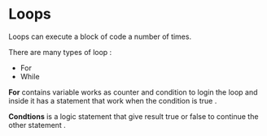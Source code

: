# Loops
Loops can execute a block of code a number of times.
 
 There are many types of loop :
 * For 
 * While 
  
**For** contains variable works as counter and condition to login the loop and inside it has a statement that work when the condition is true .

**Condtions** is a logic statement that give result true or false to continue the other statement .
